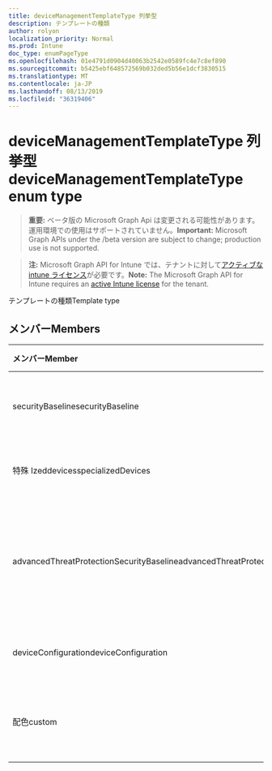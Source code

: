 ```yaml
---
title: deviceManagementTemplateType 列挙型
description: テンプレートの種類
author: rolyon
localization_priority: Normal
ms.prod: Intune
doc_type: enumPageType
ms.openlocfilehash: 01e4791d0904d40063b2542e0589fc4e7c8ef890
ms.sourcegitcommit: b5425ebf648572569b032ded5b56e1dcf3830515
ms.translationtype: MT
ms.contentlocale: ja-JP
ms.lasthandoff: 08/13/2019
ms.locfileid: "36319406"
---
```

# <a name="devicemanagementtemplatetype-enum-type"></a><span data-ttu-id="9ff55-103">deviceManagementTemplateType 列挙型</span><span class="sxs-lookup"><span data-stu-id="9ff55-103">deviceManagementTemplateType enum type</span></span>

> <span data-ttu-id="9ff55-104">**重要:** ベータ版の Microsoft Graph Api は変更される可能性があります。運用環境での使用はサポートされていません。</span><span class="sxs-lookup"><span data-stu-id="9ff55-104">**Important:** Microsoft Graph APIs under the /beta version are subject to change; production use is not supported.</span></span>

> <span data-ttu-id="9ff55-105">**注:** Microsoft Graph API for Intune では、テナントに対して[アクティブな intune ライセンス](https://go.microsoft.com/fwlink/?linkid=839381)が必要です。</span><span class="sxs-lookup"><span data-stu-id="9ff55-105">**Note:** The Microsoft Graph API for Intune requires an [active Intune license](https://go.microsoft.com/fwlink/?linkid=839381) for the tenant.</span></span>

<span data-ttu-id="9ff55-106">テンプレートの種類</span><span class="sxs-lookup"><span data-stu-id="9ff55-106">Template type</span></span>

## <a name="members"></a><span data-ttu-id="9ff55-107">メンバー</span><span class="sxs-lookup"><span data-stu-id="9ff55-107">Members</span></span>
|<span data-ttu-id="9ff55-108">メンバー</span><span class="sxs-lookup"><span data-stu-id="9ff55-108">Member</span></span>|<span data-ttu-id="9ff55-109">値</span><span class="sxs-lookup"><span data-stu-id="9ff55-109">Value</span></span>|<span data-ttu-id="9ff55-110">説明</span><span class="sxs-lookup"><span data-stu-id="9ff55-110">Description</span></span>|
|:---|:---|:---|
|<span data-ttu-id="9ff55-111">securityBaseline</span><span class="sxs-lookup"><span data-stu-id="9ff55-111">securityBaseline</span></span>|<span data-ttu-id="9ff55-112">.0</span><span class="sxs-lookup"><span data-stu-id="9ff55-112">0</span></span>|<span data-ttu-id="9ff55-113">セキュリティベースラインテンプレート</span><span class="sxs-lookup"><span data-stu-id="9ff55-113">Security baseline template</span></span>|
|<span data-ttu-id="9ff55-114">特殊 Izeddevices</span><span class="sxs-lookup"><span data-stu-id="9ff55-114">specializedDevices</span></span>|<span data-ttu-id="9ff55-115">1-d</span><span class="sxs-lookup"><span data-stu-id="9ff55-115">1</span></span>|<span data-ttu-id="9ff55-116">専用デバイステンプレート</span><span class="sxs-lookup"><span data-stu-id="9ff55-116">Specialized devices template</span></span>|
|<span data-ttu-id="9ff55-117">advancedThreatProtectionSecurityBaseline</span><span class="sxs-lookup"><span data-stu-id="9ff55-117">advancedThreatProtectionSecurityBaseline</span></span>|<span data-ttu-id="9ff55-118">pbm-2</span><span class="sxs-lookup"><span data-stu-id="9ff55-118">2</span></span>|<span data-ttu-id="9ff55-119">脅威保護のセキュリティベースラインテンプレートの繰り上げ</span><span class="sxs-lookup"><span data-stu-id="9ff55-119">Advances Threat Protection security baseline template</span></span>|
|<span data-ttu-id="9ff55-120">deviceConfiguration</span><span class="sxs-lookup"><span data-stu-id="9ff55-120">deviceConfiguration</span></span>|<span data-ttu-id="9ff55-121">1/3</span><span class="sxs-lookup"><span data-stu-id="9ff55-121">3</span></span>|<span data-ttu-id="9ff55-122">デバイス構成テンプレート</span><span class="sxs-lookup"><span data-stu-id="9ff55-122">Device configuration template</span></span>|
|<span data-ttu-id="9ff55-123">配色</span><span class="sxs-lookup"><span data-stu-id="9ff55-123">custom</span></span>|<span data-ttu-id="9ff55-124">2/4</span><span class="sxs-lookup"><span data-stu-id="9ff55-124">4</span></span>|<span data-ttu-id="9ff55-125">カスタム管理者定義テンプレート</span><span class="sxs-lookup"><span data-stu-id="9ff55-125">Custom admin defined template</span></span>|



